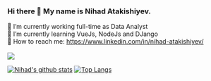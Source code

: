 ### Hi there 👋 My name is Nihad Atakishiyev. 

 🔭 I’m currently working full-time as Data Analyst </br>
 🌱 I’m currently learning VueJs, NodeJs and DJango </br>
 &#x1F517; How to reach me: https://www.linkedin.com/in/nihad-atakishiyev/ </br> </br>
 ![](https://komarev.com/ghpvc/?username=nihadatakishiyev&color=blue&style=flat)

[![Nihad's github stats](https://github-readme-stats.vercel.app/api?username=nihadatakishiyev&count_private=true&show_icons=true&&theme=dark&hide=stars)](https://github.com/nihadatakishiyev)
[![Top Langs](https://github-readme-stats.vercel.app/api/top-langs/?username=nihadatakishiyev&theme=dark&layout=compact)](https://github.com/nihadatakishiyev)

